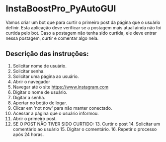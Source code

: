 # InstaBoostPro_PyAutoGUI
Vamos criar um bot que para curtir o primeiro post da página que o usuário definir. Esta aplicação deve verificar se a postagem mais atual ainda não foi curtida pelo bot. Caso a postagem não tenha sido curtida, ele deve entrar nessa postagem, curtir e comentar algo nela.

## Descrição das instruções: 
1. Solicitar nome de usuário.
2.  Solicitar senha.
3.  Solicitar uma página ao usuário.
4.  Abrir o navegador
5.  Navegar até o site https://www.instagram.com
6.  Digitar o nome de usuário.
7.  Digitar a senha.
8.  Apertar no botão de logar.
9.  Clicar em 'not now' para não manter conectado.
10.  Acessar a página que o usuário informou.
11.  Abrir o primeiro post.
12.  SE O POST NÃO TIVER SIDO CURTIDO:
     13. Curtir o post
     14. Solicitar um comentário ao usuário
	    15. Digitar o comentário.
     16. Repetir o processo após 24 horas.
